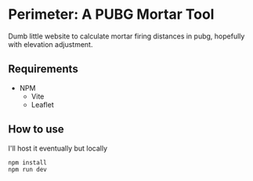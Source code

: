 # Perimeter: A PUBG Mortar Tool

Dumb little website to calculate mortar firing distances in pubg, hopefully with elevation adjustment. 

## Requirements

* NPM
  * Vite
  * Leaflet

## How to use

I'll host it eventually but locally

    npm install
    npm run dev